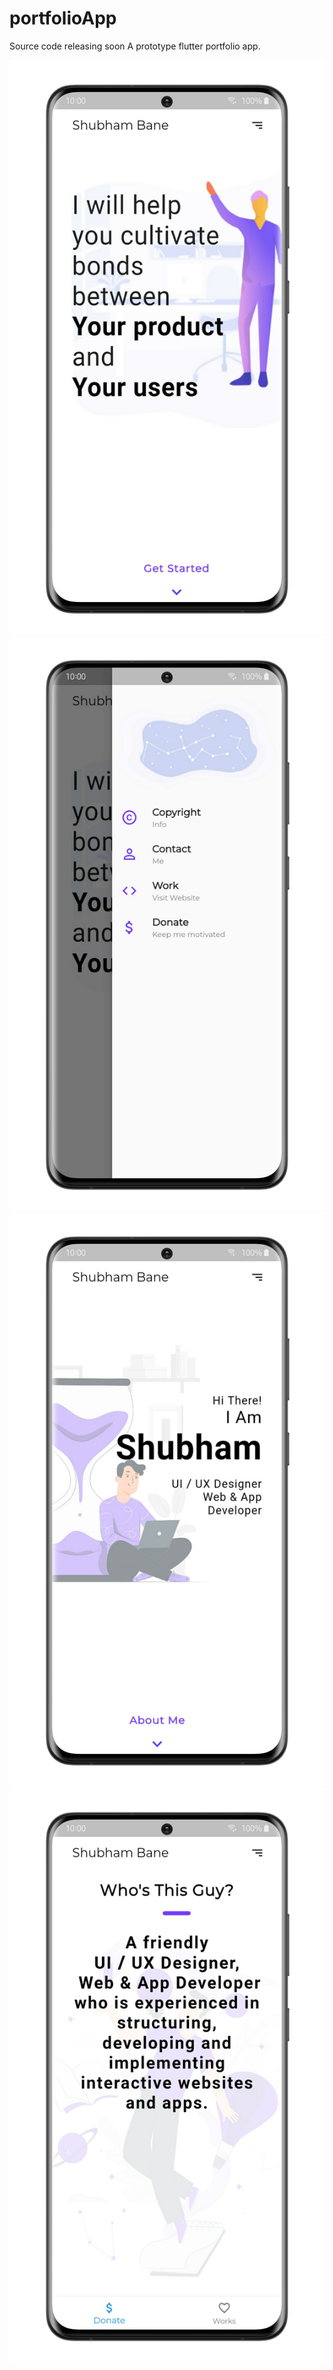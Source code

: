 # portfolioApp
Source code releasing soon
A prototype flutter portfolio app.

![](images/bane1.png)
![](images/bane2.png)
![](images/bane3.png)
![](images/bane4.png)
